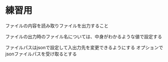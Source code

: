 # 練習用

ファイルの内容を読み取りファイルを出力すること

ファイルの出力時のファイル名については、中身がわかるような値で設定する

ファイルパスはjsonで設定して入出力先を変更できるようにする
オプションでjsonファイルパスを受け取るとする

